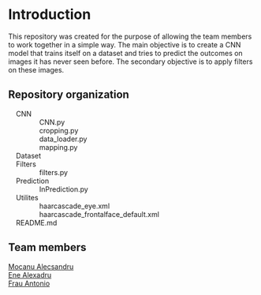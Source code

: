 # Introduction
This repository was created for the purpose of allowing the team members to work together in a simple way. The main objective is to create a CNN model that trains itself on a dataset and tries to predict the outcomes on images it has never seen before. The secondary objective is to apply filters on these images.

## Repository organization
&nbsp;&nbsp;&nbsp;&nbsp;CNN <br>
&nbsp;&nbsp;&nbsp;&nbsp;&nbsp;&nbsp;&nbsp;&nbsp;&nbsp;&nbsp;&nbsp;&nbsp;&nbsp;&nbsp;&nbsp;&nbsp;CNN.py <br>
&nbsp;&nbsp;&nbsp;&nbsp;&nbsp;&nbsp;&nbsp;&nbsp;&nbsp;&nbsp;&nbsp;&nbsp;&nbsp;&nbsp;&nbsp;&nbsp;cropping.py <br>
&nbsp;&nbsp;&nbsp;&nbsp;&nbsp;&nbsp;&nbsp;&nbsp;&nbsp;&nbsp;&nbsp;&nbsp;&nbsp;&nbsp;&nbsp;&nbsp;data_loader.py <br>
&nbsp;&nbsp;&nbsp;&nbsp;&nbsp;&nbsp;&nbsp;&nbsp;&nbsp;&nbsp;&nbsp;&nbsp;&nbsp;&nbsp;&nbsp;&nbsp;mapping.py <br>
&nbsp;&nbsp;&nbsp;&nbsp;Dataset <br>
&nbsp;&nbsp;&nbsp;&nbsp;Filters <br>
&nbsp;&nbsp;&nbsp;&nbsp;&nbsp;&nbsp;&nbsp;&nbsp;&nbsp;&nbsp;&nbsp;&nbsp;&nbsp;&nbsp;&nbsp;&nbsp;filters.py <br>
&nbsp;&nbsp;&nbsp;&nbsp;Prediction <br>
&nbsp;&nbsp;&nbsp;&nbsp;&nbsp;&nbsp;&nbsp;&nbsp;&nbsp;&nbsp;&nbsp;&nbsp;&nbsp;&nbsp;&nbsp;&nbsp;InPrediction.py <br>
&nbsp;&nbsp;&nbsp;&nbsp;Utilites <br>
&nbsp;&nbsp;&nbsp;&nbsp;&nbsp;&nbsp;&nbsp;&nbsp;&nbsp;&nbsp;&nbsp;&nbsp;&nbsp;&nbsp;&nbsp;&nbsp;haarcascade_eye.xml <br>
&nbsp;&nbsp;&nbsp;&nbsp;&nbsp;&nbsp;&nbsp;&nbsp;&nbsp;&nbsp;&nbsp;&nbsp;&nbsp;&nbsp;&nbsp;&nbsp;haarcascade_frontalface_default.xml <br>
&nbsp;&nbsp;&nbsp;&nbsp;README.md <br>

## Team members
[Mocanu Alecsandru](https://github.com/ReaLight02) <br>
[Ene Alexadru](https://github.com/ScherzoNo) <br>
[Frau Antonio](https://github.com/ShinobuSmile) <br>

